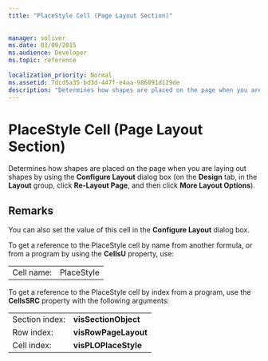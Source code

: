 ```yaml
---
title: "PlaceStyle Cell (Page Layout Section)"
 
 
manager: soliver
ms.date: 03/09/2015
ms.audience: Developer
ms.topic: reference
 
localization_priority: Normal
ms.assetid: 7dcd5a35-bd3d-447f-e4aa-986091d129de
description: "Determines how shapes are placed on the page when you are laying out shapes by using the Configure Layout dialog box (on the Design tab, in the Layout group, click Re-Layout Page, and then click More Layout Options)."
---
```


# PlaceStyle Cell (Page Layout Section)

Determines how shapes are placed on the page when you are laying out shapes by using the **Configure Layout** dialog box (on the **Design** tab, in the **Layout** group, click **Re-Layout Page**, and then click **More Layout Options**).
  
## Remarks

You can also set the value of this cell in the **Configure Layout** dialog box. 
  
To get a reference to the PlaceStyle cell by name from another formula, or from a program by using the **CellsU** property, use: 
  
|||
|:-----|:-----|
|Cell name:  <br/> |PlaceStyle  <br/> |
   
To get a reference to the PlaceStyle cell by index from a program, use the **CellsSRC** property with the following arguments: 
  
|||
|:-----|:-----|
|Section index:  <br/> |**visSectionObject** <br/> |
|Row index:  <br/> |**visRowPageLayout** <br/> |
|Cell index:  <br/> |**visPLOPlaceStyle** <br/> |
   

